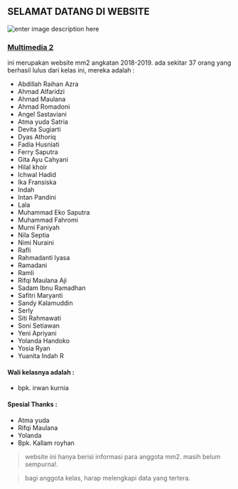 ## SELAMAT DATANG DI WEBSITE 
![enter image description here](https://raw.githubusercontent.com/sandykalamuddin/kelasku/master/img/dlogo.png)
### [Multimedia 2](https://sandykalamuddin/kelasku)
ini merupakan website mm2 angkatan 2018-2019.
ada sekitar 37 orang yang berhasil lulus dari kelas ini, mereka adalah :

- Abdillah Raihan Azra
- Ahmad Alfaridzi
- Ahmad Maulana
- Ahmad Romadoni
- Angel Sastaviani
- Atma yuda Satria
- Devita Sugiarti
- Dyas Athoriq
- Fadia Husniati
- Ferry Saputra
- Gita Ayu Cahyani
- Hilal khoir
- Ichwal Hadid
- Ika Fransiska
- Indah
- Intan Pandini
- Lala
- Muhammad Eko Saputra
- Muhammad Fahromi
- Murni Faniyah
- Nila Septia
- Nimi Nuraini
- Rafli
- Rahmadanti Iyasa
- Ramadani
- Ramli
- Rifqi Maulana Aji
- Sadam Ibnu Ramadhan
- Safitri Maryanti
- Sandy Kalamuddin
- Serly
- Siti Rahmawati
- Soni Setiawan
- Yeni Apriyani
- Yolanda Handoko
- Yosia Ryan
- Yuanita Indah R

#### Wali kelasnya adalah :

- bpk. irwan kurnia

#### Spesial Thanks :
- Atma yuda
- Rifqi Maulana
- Yolanda
- Bpk. Kallam royhan

> website ini hanya berisi informasi para anggota mm2.
> masih belum sempurna!.

>bagi anggota kelas, harap melengkapi data yang tertera.


